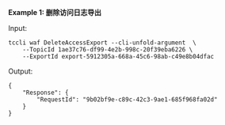**Example 1: 删除访问日志导出**



Input: 

```
tccli waf DeleteAccessExport --cli-unfold-argument  \
    --TopicId 1ae37c76-df99-4e2b-998c-20f39eba6226 \
    --ExportId export-5912305a-668a-45c6-98ab-c49e8b04dfac
```

Output: 
```
{
    "Response": {
        "RequestId": "9b02bf9e-c89c-42c3-9ae1-685f968fa02d"
    }
}
```

